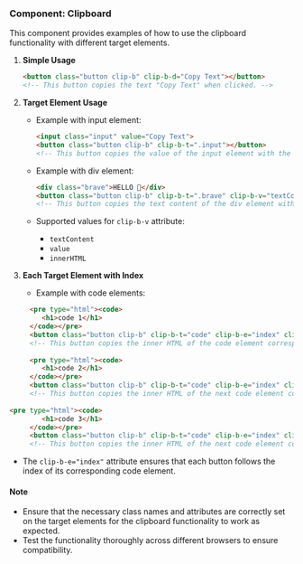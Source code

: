 ### Component: Clipboard

This component provides examples of how to use the clipboard functionality with different target elements.

1. **Simple Usage**
   ```html
   <button class="button clip-b" clip-b-d="Copy Text"></button>
   <!-- This button copies the text "Copy Text" when clicked. -->
   ```

2. **Target Element Usage**
   - Example with input element:
     ```html
     <input class="input" value="Copy Text">
     <button class="button clip-b" clip-b-t=".input"></button>
     <!-- This button copies the value of the input element with the class "input" when clicked. -->
     ```

   - Example with div element:
     ```html
     <div class="brave">HELLO 👋</div>
     <button class="button clip-b" clip-b-t=".brave" clip-b-v="textContent"></button>
     <!-- This button copies the text content of the div element with the class "brave" when clicked. -->
     ```

   - Supported values for `clip-b-v` attribute:
     - `textContent`
     - `value`
     - `innerHTML`

3. **Each Target Element with Index**
   - Example with code elements:

```html
     <pre type="html"><code>
        <h1>code 1</h1>
     </code></pre>
     <button class="button clip-b" clip-b-t="code" clip-b-e="index" clip-b-v="innerHTML"></button>
     <!-- This button copies the inner HTML of the code element corresponding to its index when clicked. -->
   
     <pre type="html"><code>
        <h1>code 2</h1>
     </code></pre>
     <button class="button clip-b" clip-b-t="code" clip-b-e="index" clip-b-v="innerHTML"></button>
     <!-- This button copies the inner HTML of the next code element corresponding to its index when clicked. -->
   
<pre type="html"><code>
        <h1>code 3</h1>
     </code></pre>
     <button class="button clip-b" clip-b-t="code" clip-b-e="index" clip-b-v="innerHTML"></button>
     <!-- This button copies the inner HTML of the next code element corresponding to its index when clicked. -->
```

   - The `clip-b-e="index"` attribute ensures that each button follows the index of its corresponding code element.

#### Note
- Ensure that the necessary class names and attributes are correctly set on the target elements for the clipboard functionality to work as expected.
- Test the functionality thoroughly across different browsers to ensure compatibility.
